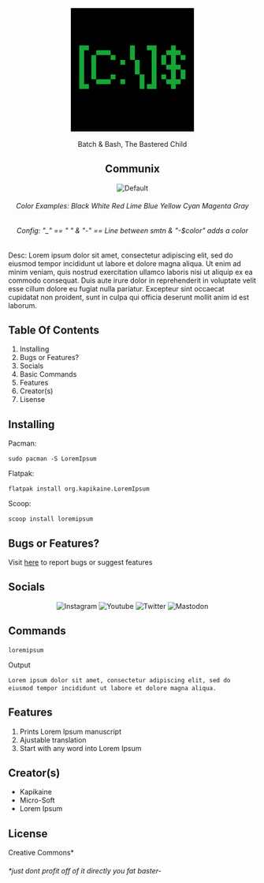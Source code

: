<div align="center">
    <img src="https://github.com/KapiKane/Batsh/blob/main/Images/Retropix.png?raw=true" alt="Logo" width="250" height="250">

Batch & Bash, The Bastered Child
  
## Communix

![Default](https://img.shields.io/badge/Hello,_World!-Second_Line-blue)

###### Color Examples: Black White Red Lime Blue Yellow Cyan Magenta Gray
###### Config: "_" == " " & "-" == Line between smtn & "-$color" adds a color
</div>
Desc: Lorem ipsum dolor sit amet, consectetur adipiscing elit, sed do eiusmod tempor incididunt ut labore et dolore magna aliqua. Ut enim ad minim veniam, quis nostrud exercitation ullamco laboris nisi ut aliquip ex ea commodo consequat. Duis aute irure dolor in reprehenderit in voluptate velit esse cillum dolore eu fugiat nulla pariatur. Excepteur sint occaecat cupidatat non proident, sunt in culpa qui officia deserunt mollit anim id est laborum.

## Table Of Contents
1. Installing
2. Bugs or Features?
3. Socials
4. Basic Commands
5. Features
6. Creator(s)
7. Lisense

## Installing
Pacman:
```
sudo pacman -S LoremIpsum
```
Flatpak:
```
flatpak install org.kapikaine.LoremIpsum
```
Scoop:
```
scoop install loremipsum
```
## Bugs or Features?
Visit [here](www.example.com) to report bugs or suggest features

## Socials
<div align="center">
    
![Instagram](https://img.shields.io/badge/Instagram-www.example.com-purple)
![Youtube](https://img.shields.io/badge/Youtube-www.example.com-red)
![Twitter](https://img.shields.io/badge/Twitter-www.example.com-blue)
![Mastodon](https://img.shields.io/badge/Mastodon-www.example.com-green)

</div>

## Commands
```
loremipsum
```
Output
```
Lorem ipsum dolor sit amet, consectetur adipiscing elit, sed do eiusmod tempor incididunt ut labore et dolore magna aliqua.
```

## Features
1. Prints Lorem Ipsum manuscript
2. Ajustable translation
3. Start with any word into Lorem Ipsum

## Creator(s)
- Kapikaine
- Micro-Soft
- Lorem Ipsum

## License
Creative Commons*


###### *just dont profit off of it directly you fat baster-

